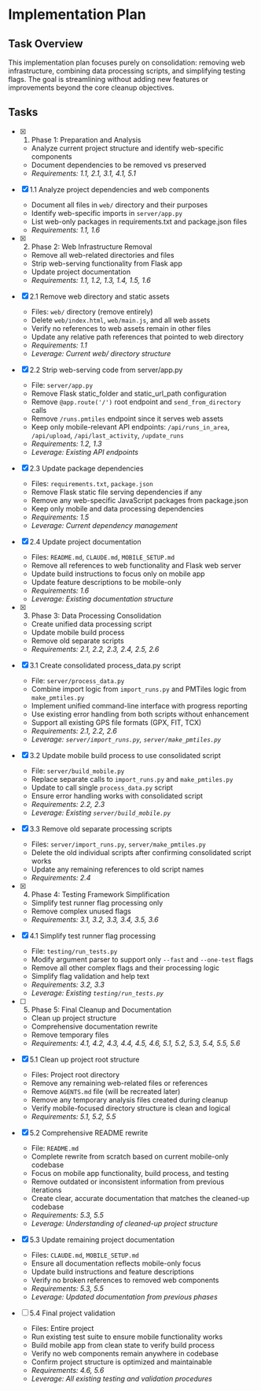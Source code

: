# Implementation Plan

## Task Overview

This implementation plan focuses purely on consolidation: removing web infrastructure, combining data processing scripts, and simplifying testing flags. The goal is streamlining without adding new features or improvements beyond the core cleanup objectives.

## Tasks

- [x] 1. Phase 1: Preparation and Analysis
  - Analyze current project structure and identify web-specific components
  - Document dependencies to be removed vs preserved
  - _Requirements: 1.1, 2.1, 3.1, 4.1, 5.1_

- [x] 1.1 Analyze project dependencies and web components
  - Document all files in `web/` directory and their purposes
  - Identify web-specific imports in `server/app.py`
  - List web-only packages in requirements.txt and package.json files
  - _Requirements: 1.1, 1.6_

- [x] 2. Phase 2: Web Infrastructure Removal
  - Remove all web-related directories and files
  - Strip web-serving functionality from Flask app
  - Update project documentation
  - _Requirements: 1.1, 1.2, 1.3, 1.4, 1.5, 1.6_

- [x] 2.1 Remove web directory and static assets
  - Files: `web/` directory (remove entirely)
  - Delete `web/index.html`, `web/main.js`, and all web assets
  - Verify no references to web assets remain in other files
  - Update any relative path references that pointed to web directory
  - _Requirements: 1.1_
  - _Leverage: Current web/ directory structure_

- [x] 2.2 Strip web-serving code from server/app.py
  - File: `server/app.py`
  - Remove Flask static_folder and static_url_path configuration
  - Remove `@app.route('/')` root endpoint and `send_from_directory` calls
  - Remove `/runs.pmtiles` endpoint since it serves web assets
  - Keep only mobile-relevant API endpoints: `/api/runs_in_area`, `/api/upload`, `/api/last_activity`, `/update_runs`
  - _Requirements: 1.2, 1.3_
  - _Leverage: Existing API endpoints_

- [x] 2.3 Update package dependencies
  - Files: `requirements.txt`, `package.json`
  - Remove Flask static file serving dependencies if any
  - Remove any web-specific JavaScript packages from package.json
  - Keep only mobile and data processing dependencies
  - _Requirements: 1.5_
  - _Leverage: Current dependency management_

- [x] 2.4 Update project documentation
  - Files: `README.md`, `CLAUDE.md`, `MOBILE_SETUP.md`
  - Remove all references to web functionality and Flask web server
  - Update build instructions to focus only on mobile app
  - Update feature descriptions to be mobile-only
  - _Requirements: 1.6_
  - _Leverage: Existing documentation structure_

- [x] 3. Phase 3: Data Processing Consolidation
  - Create unified data processing script
  - Update mobile build process
  - Remove old separate scripts
  - _Requirements: 2.1, 2.2, 2.3, 2.4, 2.5, 2.6_

- [x] 3.1 Create consolidated process_data.py script
  - File: `server/process_data.py`
  - Combine import logic from `import_runs.py` and PMTiles logic from `make_pmtiles.py`
  - Implement unified command-line interface with progress reporting
  - Use existing error handling from both scripts without enhancement
  - Support all existing GPS file formats (GPX, FIT, TCX)
  - _Requirements: 2.1, 2.2, 2.6_
  - _Leverage: `server/import_runs.py`, `server/make_pmtiles.py`_

- [x] 3.2 Update mobile build process to use consolidated script
  - File: `server/build_mobile.py`
  - Replace separate calls to `import_runs.py` and `make_pmtiles.py`
  - Update to call single `process_data.py` script
  - Ensure error handling works with consolidated script
  - _Requirements: 2.2, 2.3_
  - _Leverage: Existing `server/build_mobile.py`_

- [x] 3.3 Remove old separate processing scripts
  - Files: `server/import_runs.py`, `server/make_pmtiles.py`
  - Delete the old individual scripts after confirming consolidated script works
  - Update any remaining references to old script names
  - _Requirements: 2.4_

- [x] 4. Phase 4: Testing Framework Simplification
  - Simplify test runner flag processing only
  - Remove complex unused flags
  - _Requirements: 3.1, 3.2, 3.3, 3.4, 3.5, 3.6_

- [x] 4.1 Simplify test runner flag processing
  - File: `testing/run_tests.py`
  - Modify argument parser to support only `--fast` and `--one-test` flags
  - Remove all other complex flags and their processing logic
  - Simplify flag validation and help text
  - _Requirements: 3.2, 3.3_
  - _Leverage: Existing `testing/run_tests.py`_

- [ ] 5. Phase 5: Final Cleanup and Documentation
  - Clean up project structure
  - Comprehensive documentation rewrite
  - Remove temporary files
  - _Requirements: 4.1, 4.2, 4.3, 4.4, 4.5, 4.6, 5.1, 5.2, 5.3, 5.4, 5.5, 5.6_

- [x] 5.1 Clean up project root structure
  - Files: Project root directory
  - Remove any remaining web-related files or references
  - Remove `AGENTS.md` file (will be recreated later)
  - Remove any temporary analysis files created during cleanup
  - Verify mobile-focused directory structure is clean and logical
  - _Requirements: 5.1, 5.2, 5.5_

- [x] 5.2 Comprehensive README rewrite
  - File: `README.md`
  - Complete rewrite from scratch based on current mobile-only codebase
  - Focus on mobile app functionality, build process, and testing
  - Remove outdated or inconsistent information from previous iterations
  - Create clear, accurate documentation that matches the cleaned-up codebase
  - _Requirements: 5.3, 5.5_
  - _Leverage: Understanding of cleaned-up project structure_

- [x] 5.3 Update remaining project documentation
  - Files: `CLAUDE.md`, `MOBILE_SETUP.md`
  - Ensure all documentation reflects mobile-only focus
  - Update build instructions and feature descriptions
  - Verify no broken references to removed web components
  - _Requirements: 5.3, 5.5_
  - _Leverage: Updated documentation from previous phases_

- [ ] 5.4 Final project validation
  - Files: Entire project
  - Run existing test suite to ensure mobile functionality works
  - Build mobile app from clean state to verify build process
  - Verify no web components remain anywhere in codebase
  - Confirm project structure is optimized and maintainable
  - _Requirements: 4.6, 5.6_
  - _Leverage: All existing testing and validation procedures_